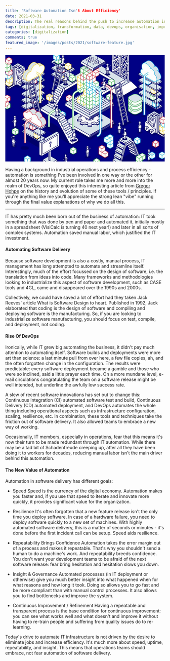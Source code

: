 ```yaml
---
title: 'Software Automation Isn't About Efficiency'
date: 2021-03-31
description: The real reasons behind the push to increase automation in software development.
tags: [digitalization, transformation, data, devops, organisation, improvement, speed]
categories: [digitalization]
comments: true
featured_image: '/images/posts/2021/software-feature.jpg'
---
```


![](/images/posts/2021/software.jpg)

Having a background in industrial operations and process efficiency - automation is something I've been involved in one way or the other for almost 20 years now. My current role takes me more and more into the realm of DevOps, so quite enjoyed this interesting article from [Gregor Hohpe](https://architectelevator.com/) on the history and evolution of some of these tools / principles. If you're anything like me you'll appreciate the strong lean "vibe" running through the final value explanations of why we do all this. 

---

IT has pretty much been born out of the business of automation: IT took something that was done by pen and paper and automated it, initially mostly in a spreadsheet (VisiCalc is turning 40 next year!) and later in all sorts of complex systems. Automation saved manual labor, which justified the IT investment.

#### Automating Software Delivery
Because software development is also a costly, manual process, IT management has long attempted to automate and streamline itself. Interestingly, much of the effort focussed on the design of software, i.e. the translation from ideas into code. Many frameworks and methodologies looking to industrialize this aspect of software development, such as CASE tools and 4GL, came and disappeared over the 1990s and 2000s.

Collectively, we could have saved a lot of effort had they taken Jack Reeves' article What is Software Design to heart. Published in 1992, Jack elaborated that coding is the design of software and compiling and deploying software is the manufacturing. So, if you are looking to industrialize software manufacturing, you should focus on test, compile, and deployment, not coding.

#### Rise Of DevOps
Ironically, while IT grew big automating the business, it didn't pay much attention to automating itself. Software builds and deployments were more art than science: a last minute pull from over here, a few file copies, ah, and the often forgotten change in the configuration. The results were predictable: every software deployment became a gamble and those who were so inclined, said a little prayer each time. On a more mundane level, e-mail circulations congratulating the team on a software release might be well intended, but underline the awfully low success rate.

A slew of recent software innovations has set out to change this: Continuous Integration (CI) automated software test and build, Continuous Delivery (CD) automated deployment, and DevOps automates the whole thing including operational aspects such as infrastructure configuration, scaling, resilience, etc. In combination, these tools and techniques take the friction out of software delivery. It also allowed teams to embrace a new way of working.

Occasionally, IT members, especially in operations, fear that this means it's now their turn to be made redundant through IT automation. While there may be a tad bit of Schadenfreude creeping up, after all they have been doing it to workers for decades, reducing manual labor isn't the main driver behind this automation.

#### The New Value of Automation
Automation in software delivery has different goals:

* Speed
Speed is the currency of the digital economy. Automation makes you faster and, if you use that speed to iterate and innovate more quickly, it provides significant value for the organization.

* Resilience
It's often forgotten that a new feature release isn't the only time you deploy software. In case of a hardware failure, you need to deploy software quickly to a new set of machines. With highly automated software delivery, this is a matter of seconds or minutes - it's done before the first incident call can be setup. Speed aids resilience.

* Repeatability Brings Confidence
Automation takes the error margin out of a process and makes it repeatable. That's why you shouldn't send a human to do a machine's work. And repeatability breeds confidence. You don't want your development teams to be afraid of the next software release: fear bring hesitation and hesitation slows you down.

* Insight & Governance
Automated processes (in IT deployment or otherwise) give you much better insight into what happened when for what reasons and how long it took. Doing so allows you to go fast and be more compliant than with manual control processes. It also allows you to find bottlenecks and improve the system.

* Continuous Improvement / Refinement
Having a repeatable and transparent process is the base condition for continuous improvement: you can see what works well and what doesn't and improve it without having to re-train people and suffering from quality issues do to re-learning.

Today's drive to automate IT infrastructure is not driven by the desire to eliminate jobs and increase efficiency. It's much more about speed, uptime, repeatability, and insight. This means that operations teams should embrace, not fear automation of software delivery.
